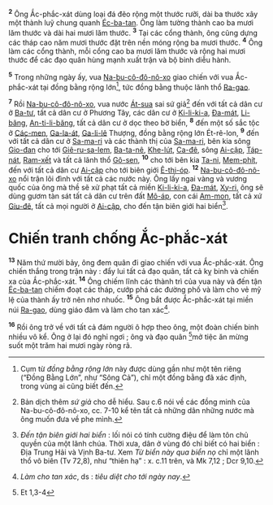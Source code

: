<sup><b>2</b></sup> Ông Ắc-phắc-xát dùng loại đá đẽo rộng một thước rưỡi, dài ba thước xây một thành luỹ chung quanh [Éc-ba-tan](). Ông làm tường thành cao ba mươi lăm thước và dài hai mươi lăm thước. <sup><b>3</b></sup> Tại các cổng thành, ông cũng dựng các tháp cao năm mươi thước đặt trên nền móng rộng ba mươi thước. <sup><b>4</b></sup> Ông làm các cổng thành, mỗi cổng cao ba mươi lăm thước và rộng hai mươi thước để các đạo quân hùng mạnh xuất trận và bộ binh diễu hành.

<sup><b>5</b></sup> Trong những ngày ấy, vua [Na-bu-cô-đô-nô-xo]() giao chiến với vua Ắc-phắc-xát tại đồng bằng rộng lớn[^2-1389b1c7-1063-4c97-b8a4-a04e55f67012], tức đồng bằng thuộc lãnh thổ [Ra-gao]().

<sup><b>7</b></sup> Rồi [Na-bu-cô-đô-nô-xo](), vua nước [Át-sua]() sai sứ giả[^4-1389b1c7-1063-4c97-b8a4-a04e55f67012] đến với tất cả dân cư ở [Ba-tư](), tất cả dân cư ở Phương Tây, các dân cư ở [Ki-li-ki-a](), [Đa-mát](), [Li-băng](), [An-ti-li-băng](), tất cả dân cư ở dọc theo bờ biển, <sup><b>8</b></sup> đến một số sắc tộc ở [Các-men](), [Ga-la-át](), [Ga-li-lê]() Thượng, đồng bằng rộng lớn Ét-rê-lon, <sup><b>9</b></sup> đến với tất cả dân cư ở [Sa-ma-ri]() và các thành thị của [Sa-ma-ri](), bên kia sông [Gio-đan]() cho tới [Giê-ru-sa-lem](), [Ba-ta-nê](), [Khe-lút](), [Ca-đê](), sông [Ai-cập](), [Táp-nát](), [Ram-xết]() và tất cả lãnh thổ [Gô-sen](), <sup><b>10</b></sup> cho tới bên kia [Ta-ni](), [Mem-phít](), đến với tất cả dân cư [Ai-cập]() cho tới biên giới [Ê-thi-óp](). <sup><b>12</b></sup> [Na-bu-cô-đô-nô-xo]() nổi trận lôi đình với tất cả các nước này. Ông lấy ngai vàng và vương quốc của ông mà thề sẽ xử phạt tất cả miền [Ki-li-ki-a](), [Đa-mát](), [Xy-ri](), ông sẽ dùng gươm tàn sát tất cả dân cư trên đất [Mô-áp](), con cái [Am-mon](), tất cả xứ [Giu-đê](), tất cả mọi người ở [Ai-cập](), cho đến tận biên giới hai biển[^6-1389b1c7-1063-4c97-b8a4-a04e55f67012].


# Chiến tranh chống Ắc-phắc-xát
<sup><b>13</b></sup> Năm thứ mười bảy, ông đem quân đi giao chiến với vua Ắc-phắc-xát. Ông chiến thắng trong trận này : đẩy lui tất cả đạo quân, tất cả kỵ binh và chiến xa của Ắc-phắc-xát. <sup><b>14</b></sup> Ông chiếm lĩnh các thành trì của vua này và đến tận [Éc-ba-tan]() chiếm đoạt các tháp, cướp phá các đường phố và làm cho vẻ mỹ lệ của thành ấy trở nên nhơ nhuốc. <sup><b>15</b></sup> Ông bắt được Ắc-phắc-xát tại miền núi [Ra-gao](), dùng giáo đâm và làm cho tan xác[^7-1389b1c7-1063-4c97-b8a4-a04e55f67012].

<sup><b>16</b></sup> Rồi ông trở về với tất cả đám người ô hợp theo ông, một đoàn chiến binh nhiều vô kể. Ông ở lại đó nghỉ ngơi ; ông và đạo quân [^4@-1389b1c7-1063-4c97-b8a4-a04e55f67012]mở tiệc ăn mừng suốt một trăm hai mươi ngày ròng rã.

[^2-1389b1c7-1063-4c97-b8a4-a04e55f67012]: Cụm từ *đồng bằng rộng lớn* này được dùng gần như một tên riêng (“Đồng Bằng Lớn”, như “Sông Cả”), chỉ một đồng bằng đã xác định, trong vùng ai cũng biết đến.
[^4-1389b1c7-1063-4c97-b8a4-a04e55f67012]: Bản dịch thêm *sứ giả* cho dễ hiểu. Sau c.6 nói về các đồng minh của Na-bu-cô-đô-nô-xo, cc. 7-10 kể tên tất cả những dân những nước mà ông muốn đưa về phe mình.
[^6-1389b1c7-1063-4c97-b8a4-a04e55f67012]: *Đến tận biên giới hai biển* : lối nói có tính cường điệu để làm tôn chủ quyền của một lãnh chúa. Thời xưa, dân ở vùng đó chỉ biết có hai biển : Địa Trung Hải và Vịnh Ba-tư. Xem *Từ biển này qua biển nọ* chỉ một lãnh thổ vô biên (Tv 72,8), như “thiên hạ” : x. c.11 trên, và Mk 7,12 ; Dcr 9,10.
[^7-1389b1c7-1063-4c97-b8a4-a04e55f67012]: *Làm cho tan xác*, ds : *tiêu diệt cho tới ngày nay*.
[^4@-1389b1c7-1063-4c97-b8a4-a04e55f67012]: Et 1,3-4